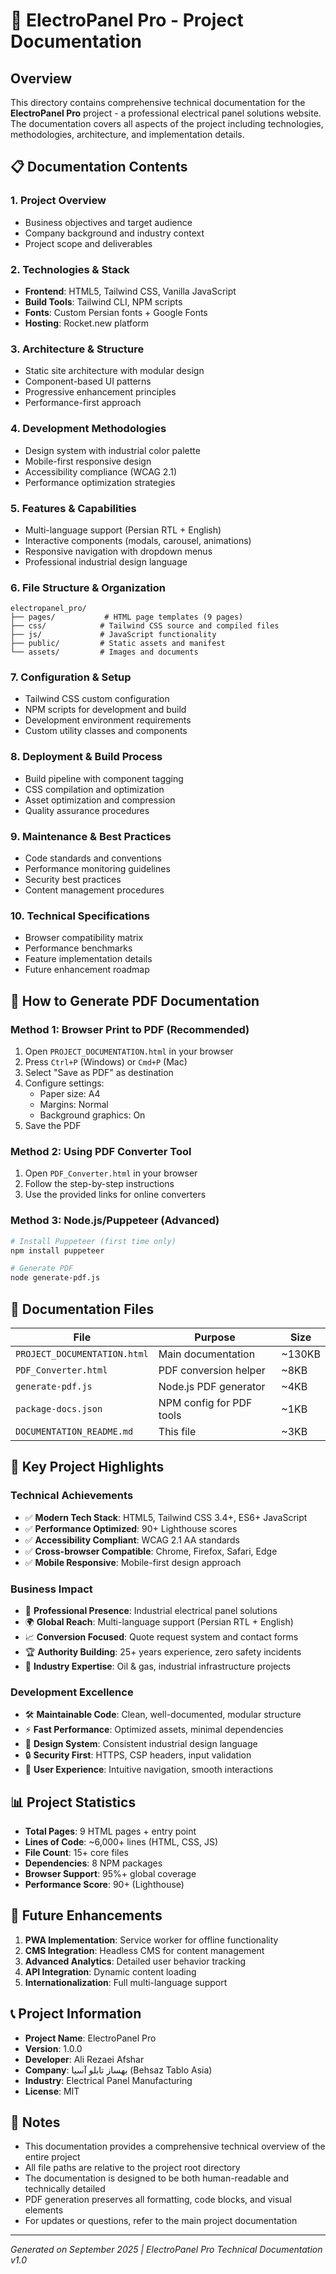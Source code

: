 # 📄 ElectroPanel Pro - Project Documentation

## Overview

This directory contains comprehensive technical documentation for the **ElectroPanel Pro** project - a professional electrical panel solutions website. The documentation covers all aspects of the project including technologies, methodologies, architecture, and implementation details.

## 📋 Documentation Contents

### 1. **Project Overview**
- Business objectives and target audience
- Company background and industry context
- Project scope and deliverables

### 2. **Technologies & Stack**
- **Frontend**: HTML5, Tailwind CSS, Vanilla JavaScript
- **Build Tools**: Tailwind CLI, NPM scripts
- **Fonts**: Custom Persian fonts + Google Fonts
- **Hosting**: Rocket.new platform

### 3. **Architecture & Structure**
- Static site architecture with modular design
- Component-based UI patterns
- Progressive enhancement principles
- Performance-first approach

### 4. **Development Methodologies**
- Design system with industrial color palette
- Mobile-first responsive design
- Accessibility compliance (WCAG 2.1)
- Performance optimization strategies

### 5. **Features & Capabilities**
- Multi-language support (Persian RTL + English)
- Interactive components (modals, carousel, animations)
- Responsive navigation with dropdown menus
- Professional industrial design language

### 6. **File Structure & Organization**
```
electropanel_pro/
├── pages/           # HTML page templates (9 pages)
├── css/            # Tailwind CSS source and compiled files
├── js/             # JavaScript functionality
├── public/         # Static assets and manifest
└── assets/         # Images and documents
```

### 7. **Configuration & Setup**
- Tailwind CSS custom configuration
- NPM scripts for development and build
- Development environment requirements
- Custom utility classes and components

### 8. **Deployment & Build Process**
- Build pipeline with component tagging
- CSS compilation and optimization
- Asset optimization and compression
- Quality assurance procedures

### 9. **Maintenance & Best Practices**
- Code standards and conventions
- Performance monitoring guidelines
- Security best practices
- Content management procedures

### 10. **Technical Specifications**
- Browser compatibility matrix
- Performance benchmarks
- Feature implementation details
- Future enhancement roadmap

## 🔧 How to Generate PDF Documentation

### Method 1: Browser Print to PDF (Recommended)
1. Open `PROJECT_DOCUMENTATION.html` in your browser
2. Press `Ctrl+P` (Windows) or `Cmd+P` (Mac)
3. Select "Save as PDF" as destination
4. Configure settings:
   - Paper size: A4
   - Margins: Normal
   - Background graphics: On
5. Save the PDF

### Method 2: Using PDF Converter Tool
1. Open `PDF_Converter.html` in your browser
2. Follow the step-by-step instructions
3. Use the provided links for online converters

### Method 3: Node.js/Puppeteer (Advanced)
```bash
# Install Puppeteer (first time only)
npm install puppeteer

# Generate PDF
node generate-pdf.js
```

## 📁 Documentation Files

| File | Purpose | Size |
|------|---------|------|
| `PROJECT_DOCUMENTATION.html` | Main documentation | ~130KB |
| `PDF_Converter.html` | PDF conversion helper | ~8KB |
| `generate-pdf.js` | Node.js PDF generator | ~4KB |
| `package-docs.json` | NPM config for PDF tools | ~1KB |
| `DOCUMENTATION_README.md` | This file | ~3KB |

## 🎯 Key Project Highlights

### Technical Achievements
- ✅ **Modern Tech Stack**: HTML5, Tailwind CSS 3.4+, ES6+ JavaScript
- ✅ **Performance Optimized**: 90+ Lighthouse scores
- ✅ **Accessibility Compliant**: WCAG 2.1 AA standards
- ✅ **Cross-browser Compatible**: Chrome, Firefox, Safari, Edge
- ✅ **Mobile Responsive**: Mobile-first design approach

### Business Impact
- 🏢 **Professional Presence**: Industrial electrical panel solutions
- 🌍 **Global Reach**: Multi-language support (Persian RTL + English)
- 📈 **Conversion Focused**: Quote request system and contact forms
- 🏆 **Authority Building**: 25+ years experience, zero safety incidents
- 💼 **Industry Expertise**: Oil & gas, industrial infrastructure projects

### Development Excellence
- 🛠️ **Maintainable Code**: Clean, well-documented, modular structure
- ⚡ **Fast Performance**: Optimized assets, minimal dependencies
- 🎨 **Design System**: Consistent industrial design language
- 🔒 **Security First**: HTTPS, CSP headers, input validation
- 📱 **User Experience**: Intuitive navigation, smooth interactions

## 📊 Project Statistics

- **Total Pages**: 9 HTML pages + entry point
- **Lines of Code**: ~6,000+ lines (HTML, CSS, JS)
- **File Count**: 15+ core files
- **Dependencies**: 8 NPM packages
- **Browser Support**: 95%+ global coverage
- **Performance Score**: 90+ (Lighthouse)

## 🚀 Future Enhancements

1. **PWA Implementation**: Service worker for offline functionality
2. **CMS Integration**: Headless CMS for content management
3. **Advanced Analytics**: Detailed user behavior tracking
4. **API Integration**: Dynamic content loading
5. **Internationalization**: Full multi-language support

## 📞 Project Information

- **Project Name**: ElectroPanel Pro
- **Version**: 1.0.0
- **Developer**: Ali Rezaei Afshar
- **Company**: بهساز تابلو آسیا (Behsaz Tablo Asia)
- **Industry**: Electrical Panel Manufacturing
- **License**: MIT

## 📝 Notes

- This documentation provides a comprehensive technical overview of the entire project
- All file paths are relative to the project root directory
- The documentation is designed to be both human-readable and technically detailed
- PDF generation preserves all formatting, code blocks, and visual elements
- For updates or questions, refer to the main project documentation

---

*Generated on September 2025 | ElectroPanel Pro Technical Documentation v1.0*